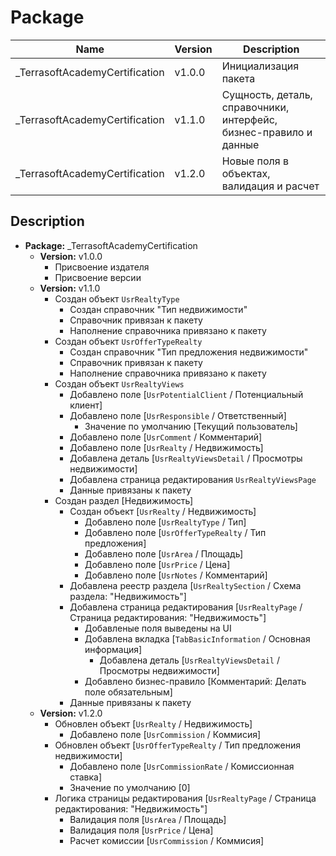 # Package

Name|Version|Description
---|---|---
_TerrasoftAcademyCertification|v1.0.0|Инициализация пакета
_TerrasoftAcademyCertification|v1.1.0|Сущность, деталь, справочники, интерфейс, бизнес-правило и данные
_TerrasoftAcademyCertification|v1.2.0|Новые поля в объектах, валидация и расчет

## Description

* **Package:** _TerrasoftAcademyCertification
  * **Version:** v1.0.0
    * Присвоение издателя
    * Присвоение версии
  * **Version:** v1.1.0
    * Создан объект `UsrRealtyType`
      * Создан справочник "Тип недвижимости"
      * Справочник привязан к пакету
      * Наполнение справочника привязано к пакету
    * Создан объект `UsrOfferTypeRealty`
      * Создан справочник "Тип предложения недвижимости"
      * Справочник привязан к пакету
      * Наполнение справочника привязано к пакету
    * Создан объект `UsrRealtyViews`
      * Добавлено поле [`UsrPotentialClient` / Потенциальный клиент]
      * Добавлено поле [`UsrResponsible` / Ответственный]
        * Значение по умолчанию [Текущий пользователь]
      * Добавлено поле [`UsrComment` / Комментарий]
      * Добавлено поле [`UsrRealty` / Недвижимость]
      * Добавлена деталь [`UsrRealtyViewsDetail` / Просмотры недвижимости]
      * Добавлена страница редактирования `UsrRealtyViewsPage`
      * Данные привязаны к пакету
    * Создан раздел [Недвижимость]
      * Создан объект [`UsrRealty` / Недвижимость]
        * Добавлено поле [`UsrRealtyType` / Тип]
        * Добавлено поле [`UsrOfferTypeRealty` / Тип предложения]
        * Добавлено поле [`UsrArea` / Площадь]
        * Добавлено поле [`UsrPrice` / Цена]
        * Добавлено поле [`UsrNotes` / Комментарий]
      * Добавлена реестр раздела [`UsrRealtySection` / Схема раздела: "Недвижимость"]
      * Добавлена страница редактирования [`UsrRealtyPage` / Страница редактирования: "Недвижимость"]
        * Добавленые поля выведены на UI
        * Добавлена вкладка [`TabBasicInformation` / Основная информация]
          * Добавлена деталь [`UsrRealtyViewsDetail` / Просмотры недвижимости]
        * Добавлено бизнес-правило [Комментарий: Делать поле обязательным]
      * Данные привязаны к пакету
  * **Version:** v1.2.0
    * Обновлен объект [`UsrRealty` / Недвижимость]
      * Добавлено поле [`UsrCommission` / Коммисия]
    * Обновлен объект [`UsrOfferTypeRealty` / Тип предложения недвижимости]
      * Добавлено поле [`UsrCommissionRate` / Комиссионная ставка]
      * Значение по умолчанию [0]
    * Логика страницы редактирования [`UsrRealtyPage` / Страница редактирования: "Недвижимость"]
      * Валидация поля [`UsrArea` / Площадь]
      * Валидация поля [`UsrPrice` / Цена]
      * Расчет комиссии [`UsrCommission` / Коммисия]
